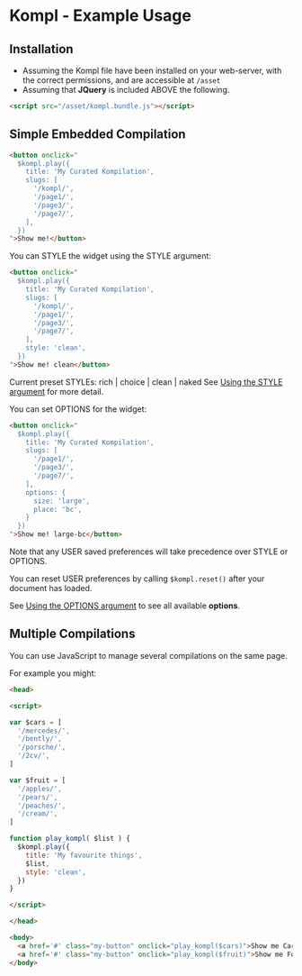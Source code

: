# Kompl - Example Usage

## Installation

* Assuming the Kompl file have been installed on your web-server, with the correct permissions, and are accessible at `/asset`
* Assuming that **JQuery** is included ABOVE the following.

```html
<script src="/asset/kompl.bundle.js"></script>
```

## Simple Embedded Compilation

```html
<button onclick="
  $kompl.play({
    title: 'My Curated Kompilation',
    slugs: [
      '/kompl/',
      '/page1/',
      '/page3/',
      '/page7/',
    ],
  })
">Show me!</button>
```

You can STYLE the widget using the STYLE argument:
```html
<button onclick="
  $kompl.play({
    title: 'My Curated Kompilation',
    slugs: [
      '/kompl/',
      '/page1/',
      '/page3/',
      '/page7/',
    ],
    style: 'clean',
  })
">Show me! clean</button>
```

Current preset STYLEs: rich | choice | clean | naked
See [Using the STYLE argument](example-style.md) for more detail.


You can set OPTIONS for the widget:
```html
<button onclick="
  $kompl.play({
    title: 'My Curated Kompilation',
    slugs: [
      '/page1/',
      '/page3/',
      '/page7/',
    ],
    options: {
      size: 'large',
      place: 'bc',
    }
  })
">Show me! large-bc</button>
```

Note that any USER saved preferences will take precedence over STYLE or OPTIONS.

You can reset USER preferences by calling `$kompl.reset()` after your document has loaded.


See [Using the OPTIONS argument](example-options.md) to see all available **options**.

## Multiple Compilations

You can use JavaScript to manage several compilations on the same page.

For example you might:

```html
<head>

<script>

var $cars = [
  '/mercedes/',
  '/bently/',
  '/porsche/',
  '/2cv/',
]

var $fruit = [
  '/apples/',
  '/pears/',
  '/peaches/',
  '/cream/',
]

function play_kompl( $list ) {
  $kompl.play({
    title: 'My favourite things',
    $list,
    style: 'clean',
  })
}

</script>

</head>

<body>
  <a href='#' class="my-button" onclick="play_kompl($cars)">Show me Cars</a><br>
  <a href='#' class="my-button" onclick="play_kompl($fruit)">Show me Food</a><br>
</body>

```
